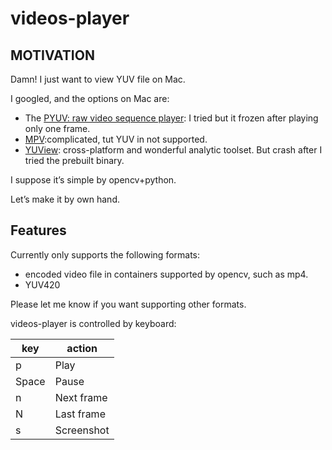 # videos-player

## MOTIVATION

Damn!
I just want to view YUV file on Mac.

I googled, and the options on Mac are:
 * The [PYUV: raw video sequence player](http://dsplab.diei.unipg.it/software/pyuv_raw_video_sequence_player): I tried but it frozen after playing only one frame.
 * [MPV](https://github.com/mpv-player/mpv):complicated, tut YUV in not supported.
 * [YUView](https://github.com/IENT/YUView): cross-platform and wonderful analytic toolset. But crash after I tried the prebuilt binary.

I suppose it’s simple by opencv+python.

Let’s make it by own hand. 

## Features

Currently only supports the following formats:
 * encoded video file in containers supported by opencv, such as mp4.
 * YUV420

Please let me know if you want supporting other formats.

videos-player is controlled by keyboard:

| key | action |
| -     | -|
| p     | Play |
| Space | Pause |
| n     | Next frame|
| N     | Last frame|
| s     | Screenshot |
